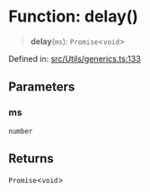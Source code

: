 # Function: delay()

> **delay**(`ms`): `Promise`\<`void`\>

Defined in: [src/Utils/generics.ts:133](https://github.com/Fokusdotid/bail/blob/c270ba4454f95d50cec87a9d90b03360fac7058e/src/Utils/generics.ts#L133)

## Parameters

### ms

`number`

## Returns

`Promise`\<`void`\>
